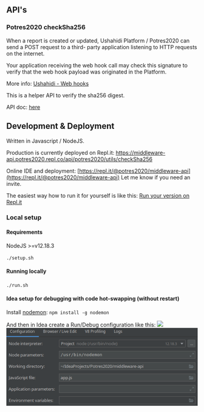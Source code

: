 ## API's
### Potres2020 checkSha256
When a report is created or updated, Ushahidi Platform / Potres2020 can send a POST request to a third- party application listening to HTTP requests on the internet.

Your application receiving the web hook call may check this signature to verify that the web hook payload was originated in the Platform.

More info: [Ushahidi - Web hooks](https://docs.ushahidi.com/platform-developer-documentation/tech-stack/connected-app-development/web-hooks)

This is a helper API to verify the sha256 digest.

API doc: [here](https://documenter.getpostman.com/view/130981/TW6wK9GV)

## Development & Deployment

Written in Javascript / NodeJS.

Production is currently deployed on Repl.it: https://middleware-api.potres2020.repl.co/api/potres2020/utils/checkSha256

Online IDE and deployment: [https://repl.it/@potres2020/middleware-api](https://repl.it/@potres2020/middleware-api)
Let me know if you need an invite.

The easiest way how to run it for yourself is like this: [Run your version on Repl.it](https://repl.it/github/potres2020/middleware-api)

### Local setup

#### Requirements
NodeJS >=v12.18.3

``./setup.sh``

#### Running locally
``./run.sh``

#### Idea setup for debugging with code hot-swapping (without restart)
Install [nodemon](https://github.com/remy/nodemon): ``npm install -g nodemon``

And then in Idea create a Run/Debug configuration like this:
![](./images/idea_nodemon_setup.png)
![](./public/images/idea_nodemon_setup.png)